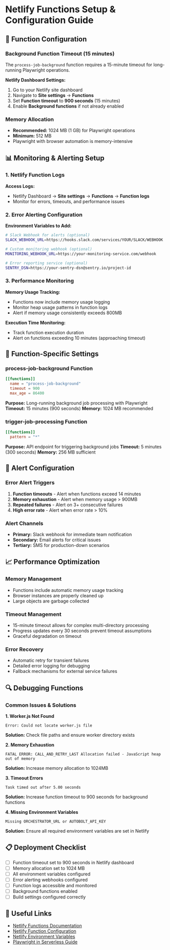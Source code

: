 # Netlify Functions Setup & Configuration Guide

## 🚀 Function Configuration

### Background Function Timeout (15 minutes)
The `process-job-background` function requires a 15-minute timeout for long-running Playwright operations.

**Netlify Dashboard Settings:**
1. Go to your Netlify site dashboard
2. Navigate to **Site settings** → **Functions**
3. Set **Function timeout** to **900 seconds** (15 minutes)
4. Enable **Background functions** if not already enabled

### Memory Allocation
- **Recommended:** 1024 MB (1 GB) for Playwright operations
- **Minimum:** 512 MB
- Playwright with browser automation is memory-intensive

## 📊 Monitoring & Alerting Setup

### 1. Netlify Function Logs
**Access Logs:**
- Netlify Dashboard → **Site settings** → **Functions** → **Function logs**
- Monitor for errors, timeouts, and performance issues

### 2. Error Alerting Configuration

**Environment Variables to Add:**
```bash
# Slack Webhook for alerts (optional)
SLACK_WEBHOOK_URL=https://hooks.slack.com/services/YOUR/SLACK/WEBHOOK

# Custom monitoring webhook (optional)
MONITORING_WEBHOOK_URL=https://your-monitoring-service.com/webhook

# Error reporting service (optional)
SENTRY_DSN=https://your-sentry-dsn@sentry.io/project-id
```

### 3. Performance Monitoring

**Memory Usage Tracking:**
- Functions now include memory usage logging
- Monitor heap usage patterns in function logs
- Alert if memory usage consistently exceeds 800MB

**Execution Time Monitoring:**
- Track function execution duration
- Alert on functions exceeding 10 minutes (approaching timeout)

## 🔧 Function-Specific Settings

### process-job-background Function
```toml
[[functions]]
  name = "process-job-background"
  timeout = 900
  max_age = 86400
```

**Purpose:** Long-running background job processing with Playwright
**Timeout:** 15 minutes (900 seconds)
**Memory:** 1024 MB recommended

### trigger-job-processing Function
```toml
[[functions]]
  pattern = "*"
```

**Purpose:** API endpoint for triggering background jobs
**Timeout:** 5 minutes (300 seconds)
**Memory:** 256 MB sufficient

## 🚨 Alert Configuration

### Error Alert Triggers
1. **Function timeouts** - Alert when functions exceed 14 minutes
2. **Memory exhaustion** - Alert when memory usage > 900MB
3. **Repeated failures** - Alert on 3+ consecutive failures
4. **High error rate** - Alert when error rate > 10%

### Alert Channels
- **Primary:** Slack webhook for immediate team notification
- **Secondary:** Email alerts for critical issues
- **Tertiary:** SMS for production-down scenarios

## 📈 Performance Optimization

### Memory Management
- Functions include automatic memory usage tracking
- Browser instances are properly cleaned up
- Large objects are garbage collected

### Timeout Management
- 15-minute timeout allows for complex multi-directory processing
- Progress updates every 30 seconds prevent timeout assumptions
- Graceful degradation on timeout

### Error Recovery
- Automatic retry for transient failures
- Detailed error logging for debugging
- Fallback mechanisms for external service failures

## 🔍 Debugging Functions

### Common Issues & Solutions

**1. Worker.js Not Found**
```
Error: Could not locate worker.js file
```
**Solution:** Check file paths and ensure worker directory exists

**2. Memory Exhaustion**
```
FATAL ERROR: CALL_AND_RETRY_LAST Allocation failed - JavaScript heap out of memory
```
**Solution:** Increase memory allocation to 1024MB

**3. Timeout Errors**
```
Task timed out after 5.00 seconds
```
**Solution:** Increase function timeout to 900 seconds for background functions

**4. Missing Environment Variables**
```
Missing ORCHESTRATOR_URL or AUTOBOLT_API_KEY
```
**Solution:** Ensure all required environment variables are set in Netlify

## 📋 Deployment Checklist

- [ ] Function timeout set to 900 seconds in Netlify dashboard
- [ ] Memory allocation set to 1024 MB
- [ ] All environment variables configured
- [ ] Error alerting webhooks configured
- [ ] Function logs accessible and monitored
- [ ] Background functions enabled
- [ ] Build settings configured correctly

## 🔗 Useful Links

- [Netlify Functions Documentation](https://docs.netlify.com/functions/overview/)
- [Netlify Function Configuration](https://docs.netlify.com/functions/configure-functions/)
- [Netlify Environment Variables](https://docs.netlify.com/environment-variables/overview/)
- [Playwright in Serverless Guide](https://playwright.dev/docs/ci#deploying-playwright)